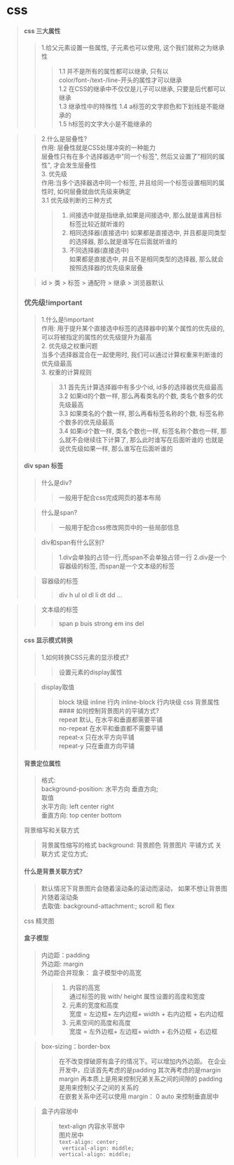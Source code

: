 # css #
> #### css 三大属性 ####
>> 1.给父元素设置一些属性, 子元素也可以使用, 这个我们就称之为继承性
>>>1.1 并不是所有的属性都可以继承, 只有以color/font-/text-/line-开头的属性才可以继承<br>
1.2 在CSS的继承中不仅仅是儿子可以继承, 只要是后代都可以继承<br>
1.3 继承性中的特殊性
1.4 a标签的文字颜色和下划线是不能继承的<br>
1.5 h标签的文字大小是不能继承的<br>

>>2.什么是层叠性?<br>
作用: 层叠性就是CSS处理冲突的一种能力<br>
>>层叠性只有在多个选择器选中"同一个标签", 然后又设置了"相同的属性", 才会发生层叠性<br>
>>3. 优先级<br>
>作用:当多个选择器选中同一个标签, 并且给同一个标签设置相同的属性时, 如何层叠就由优先级来确定<br>
>>3.1 优先级判断的三种方式<br>
>>>1. 间接选中就是指继承,如果是间接选中, 那么就是谁离目标标签比较近就听谁的<br>
>>>2. 相同选择器(直接选中)
如果都是直接选中, 并且都是同类型的选择器, 那么就是谁写在后面就听谁的<br>
>>>3. 不同选择器(直接选中)<br>
如果都是直接选中, 并且不是相同类型的选择器, 那么就会按照选择器的优先级来层叠<br>
>
>>id > 类 > 标签 > 通配符 > 继承 > 浏览器默认
>### 优先级!important ###
>>1.什么是!important<br>
作用: 用于提升某个直接选中标签的选择器中的某个属性的优先级的, 可以将被指定的属性的优先级提升为最高<br>
>>2. 优先级之权重问题<br>
当多个选择器混合在一起使用时, 我们可以通过计算权重来判断谁的优先级最高<br>
>>3. 权重的计算规则
>>>3.1 首先先计算选择器中有多少个id, id多的选择器优先级最高<br>
3.2 如果id的个数一样, 那么再看类名的个数, 类名个数多的优先级最高<br>
3.3 如果类名的个数一样, 那么再看标签名称的个数, 标签名称个数多的优先级最高<br>
3.4 如果id个数一样, 类名个数也一样, 标签名称个数也一样, 那么就不会继续往下计算了, 那么此时谁写在后面听谁的
也就是说优先级如果一样, 那么谁写在后面听谁的<br>
>#### div span 标签 ####
>>什么是div?<br>
>>>一般用于配合css完成网页的基本布局<br>
>
>>什么是span?<br>
>>>一般用于配合css修改网页中的一些局部信息<br>
>
>>div和span有什么区别?
>>>1.div会单独的占领一行,而span不会单独占领一行
>>>2.div是一个容器级的标签, 而span是一个文本级的标签
>
>>容器级的标签
>>>div h ul ol dl li dt dd ...

>>文本级的标签
>>>span p buis strong em ins del
>#### css 显示模式转换 ####
>>1.如何转换CSS元素的显示模式?
>>>设置元素的display属性
>
>>display取值
>>>block 块级
>>>inline 行内
>>>inline-block 行内块级
>css 背景属性 ####
>>如何控制背景图片的平铺方式?<br>
>>>repeat 默认, 在水平和垂直都需要平铺<br>
>>>no-repeat 在水平和垂直都不需要平铺<br>
>>>repeat-x 只在水平方向平铺<br>
>>>repeat-y 只在垂直方向平铺<br>
>
>#### 背景定位属性 ####
>>格式:<br>
background-position: 水平方向 垂直方向;<br>
>取值<br>
>>水平方向: left center right <br>
>>垂直方向: top center bottom<br>
>
>背景缩写和关联方式<br>
>>背景属性缩写的格式
background: 背景颜色 背景图片 平铺方式 关联方式 定位方式;
>
>#### 什么是背景关联方式?<br>
>>默认情况下背景图片会随着滚动条的滚动而滚动， 如果不想让背景图片随着滚动条 <br>
>>去取值:  background-attachment:;
>> scroll  和  flex
>
>css 精灵图
>
>#### 盒子模型 ####
>>内边距：padding <br>
>>外边距: margin <br>
>>外边距合并现象：
>> 盒子模型中的高宽
>>>1. 内容的高宽<br>
>>> 通过标签的我 with/ height 属性设置的高度和宽度
>>>2. 元素的宽度和高度<br>
>>> 宽度 = 左边框+ 左内边框+ width + 右内边框 + 右内边框
>>>3. 元素空间的高度和高度 <br>
>>>  宽度 = 左外边框+ 左边框+ width + 右外边框 + 右边框<br>
>
>> box-sizing：border-box<br>
>>> 在不改变撑破原有盒子的情况下。可以增加内外边距。
>>> 在企业开发中，应该首先考虑的是padding 其次再考虑的是margin  <br>
>>> margin 再本质上是用来控制兄弟关系之间的间隙的
>>> padding 是用来控制父子之间的关系的 <br>
>>> 在嵌套关系中还可以使用 margin： 0 auto 来控制垂直居中
>
>>盒子内容居中
>>>text-align 内容水平居中<br>
>>>图片居中<br>
`text-align: center;`<br>
` vertical-align: middle;`<br> 
`vertical-align: middle;`  







